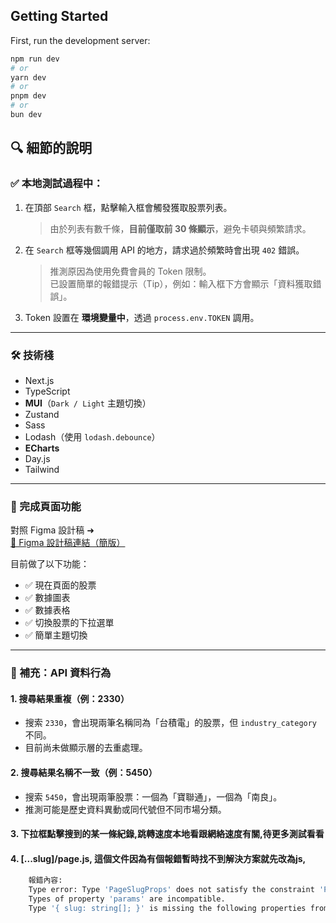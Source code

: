 ## Getting Started

First, run the development server:

```bash
npm run dev
# or
yarn dev
# or
pnpm dev
# or
bun dev
```

## 🔍 細節的說明

### ✅ 本地測試過程中：

1. 在頂部 `Search` 框，點擊輸入框會觸發獲取股票列表。  
   > 由於列表有數千條，**目前僅取前 30 條顯示**，避免卡頓與頻繁請求。

2. 在 `Search` 框等幾個調用 API 的地方，請求過於頻繁時會出現 `402` 錯誤。  
   > 推測原因為使用免費會員的 Token 限制。  
   > 已設置簡單的報錯提示（Tip），例如：輸入框下方會顯示「資料獲取錯誤」。

3. Token 設置在 **環境變量中**，透過 `process.env.TOKEN` 調用。

---

### 🛠️ 技術棧

- Next.js
- TypeScript
- **MUI**（`Dark / Light` 主題切換）
- Zustand
- Sass
- Lodash（使用 `lodash.debounce`）
- **ECharts**
- Day.js
- Tailwind

---

### 📌 完成頁面功能

對照 Figma 設計稿 ➜  
[🔗 Figma 設計稿連結（簡版）](https://www.figma.com/design/nBCCS3g1xFDJnFShBBuVZB/Stark-Tech%E5%89%8D%E7%AB%AF%E8%A9%95%E6%B8%AC--%E7%B0%A1%E7%89%88-?node-id=0-1&p=f)

目前做了以下功能：

- ✅ 現在頁面的股票
- ✅ 數據圖表
- ✅ 數據表格
- ✅ 切換股票的下拉選單
- ✅ 簡單主題切換

---

### 🧩 補充：API 資料行為

#### 1. 搜尋結果重複（例：2330）
- 搜索 `2330`，會出現兩筆名稱同為「台積電」的股票，但 `industry_category` 不同。
- 目前尚未做顯示層的去重處理。

#### 2. 搜尋結果名稱不一致（例：5450）
- 搜索 `5450`，會出現兩筆股票：一個為「寶聯通」，一個為「南良」。
- 推測可能是歷史資料異動或同代號但不同市場分類。

#### 3. 下拉框點擊搜到的某一條紀錄,跳轉速度本地看跟網絡速度有關,待更多測試看看

#### 4. [...slug]/page.js, 這個文件因為有個報錯暫時找不到解決方案就先改為js,
```bash
    報錯內容:
    Type error: Type 'PageSlugProps' does not satisfy the constraint 'PageProps'.
    Types of property 'params' are incompatible.
    Type '{ slug: string[]; }' is missing the following properties from type 'Promise<any>': then, catch, finally, [Symbol.toStringTag]
```
